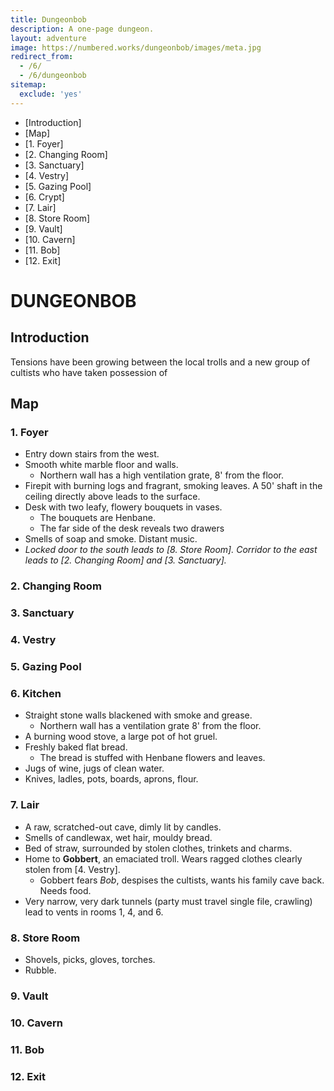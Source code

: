 ```yaml
---
title: Dungeonbob
description: A one-page dungeon.
layout: adventure
image: https://numbered.works/dungeonbob/images/meta.jpg
redirect_from:
  - /6/
  - /6/dungeonbob
sitemap:
  exclude: 'yes'
---
```


* [Introduction]
* [Map]
* [1. Foyer]
* [2. Changing Room]
* [3. Sanctuary]
* [4. Vestry]
* [5. Gazing Pool]
* [6. Crypt]
* [7. Lair]
* [8. Store Room]
* [9. Vault]
* [10. Cavern]
* [11. Bob]
* [12. Exit]

# DUNGEONBOB

## Introduction
Tensions have been growing between the local trolls and a new group of cultists who have taken possession of

## Map



### 1. Foyer
* Entry down stairs from the west.
* Smooth white marble floor and walls.
    * Northern wall has a high ventilation grate, 8' from the floor.
* Firepit with burning logs and fragrant, smoking leaves. A 50' shaft in the ceiling directly above leads to the surface.
* Desk with two leafy, flowery bouquets in vases.
    * The bouquets are Henbane.
    * The far side of the desk reveals two drawers
* Smells of soap and smoke. Distant music.
* *Locked door to the south leads to [8. Store Room]. Corridor to the east leads to [2. Changing Room] and [3. Sanctuary].*

### 2. Changing Room



### 3. Sanctuary



### 4. Vestry



### 5. Gazing Pool



### 6. Kitchen

* Straight stone walls blackened with smoke and grease.
    * Northern wall has a ventilation grate 8' from the floor.
* A burning wood stove, a large pot of hot gruel.
* Freshly baked flat bread.
    * The bread is stuffed with Henbane flowers and leaves.
* Jugs of wine, jugs of clean water.
* Knives, ladles, pots, boards, aprons, flour.

### 7. Lair

* A raw, scratched-out cave, dimly lit by candles.
* Smells of candlewax, wet hair, mouldy bread.
* Bed of straw, surrounded by stolen clothes, trinkets and charms.
* Home to **Gobbert**, an emaciated troll. Wears ragged clothes clearly stolen from [4. Vestry].
    * Gobbert fears *Bob*, despises the cultists, wants his family cave back. Needs food.
* Very narrow, very dark tunnels (party must travel single file, crawling) lead to vents in rooms 1, 4, and 6.

### 8. Store Room

* Shovels, picks, gloves, torches.
* Rubble.



### 9. Vault



### 10. Cavern



### 11. Bob



### 12. Exit
